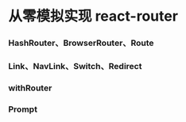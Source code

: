 # 从零模拟实现 react-router

### HashRouter、BrowserRouter、Route

### Link、NavLink、Switch、Redirect

### withRouter

### Prompt
